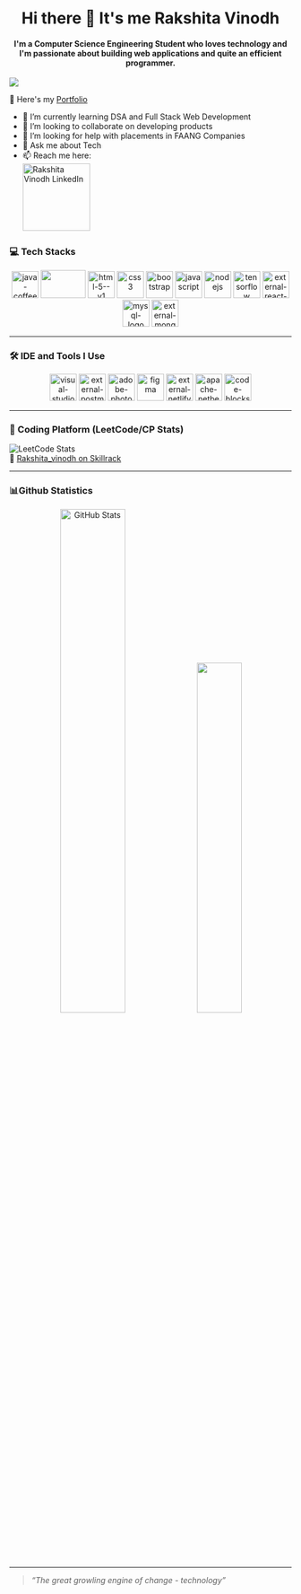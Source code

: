 <div align="center">

  <h1>Hi there 👋 It's me Rakshita Vinodh</h1>

</div>

<div align="center">
<h4>I'm a Computer Science Engineering Student who loves technology and I'm passionate about building web applications and quite an efficient programmer.</h4>
</div>
<img src="https://i.pinimg.com/originals/12/b7/87/12b7877ea50bc630d3c2367553a4e1a3.gif">


🔭 Here's my [Portfolio](https://rvportfolio2025.netlify.app/)


- 🌱 I’m currently learning DSA and Full Stack Web Development
- 👯 I’m looking to collaborate on developing products
- 🤔 I’m looking for help with placements in FAANG Companies
- 💬 Ask me about Tech
- 📫 Reach me here:
  <br /><a href="https://www.linkedin.com/in/rakshita-vinodh-92a781257/">
  <img src="https://github.com/user-attachments/assets/13d421d4-8ad9-4775-8820-14e852ffdd98" width="120px" alt="Rakshita Vinodh LinkedIn">
</a>

### 💻 Tech Stacks

<p align="center">
<img width="48" height="48" src="https://img.icons8.com/color/48/java-coffee-cup-logo--v1.png" alt="java-coffee-cup-logo--v1"/>  
  <img src="https://github.com/user-attachments/assets/5694af6d-d5c2-4c8f-aed2-049dbf92fa68" width="80" height="50"/>
<img width="48" height="48" src="https://img.icons8.com/color/48/html-5--v1.png" alt="html-5--v1"/>
<img width="48" height="48" src="https://img.icons8.com/color/48/css3.png" alt="css3"/>
<img width="48" height="48" src="https://img.icons8.com/fluency/48/bootstrap.png" alt="bootstrap"/>
<img width="48" height="48" src="https://img.icons8.com/fluency/48/javascript.png" alt="javascript"/>
<img width="48" height="48" src="https://img.icons8.com/color/48/nodejs.png" alt="nodejs"/>
<img width="48" height="48" src="https://img.icons8.com/color/48/tensorflow.png" alt="tensorflow"/>
<img width="48" height="48" src="https://img.icons8.com/external-tal-revivo-color-tal-revivo/48/external-react-a-javascript-library-for-building-user-interfaces-logo-color-tal-revivo.png" alt="external-react-a-javascript-library-for-building-user-interfaces-logo-color-tal-revivo"/>
<img width="48" height="48" src="https://img.icons8.com/fluency/48/mysql-logo.png" alt="mysql-logo"/>
<img width="48" height="48" src="https://img.icons8.com/external-tal-revivo-shadow-tal-revivo/48/external-mongodb-a-cross-platform-document-oriented-database-program-logo-shadow-tal-revivo.png" alt="external-mongodb-a-cross-platform-document-oriented-database-program-logo-shadow-tal-revivo"/>
</p>



---

### 🛠 IDE and Tools I Use

<p align="center">
<img width="48" height="48" src="https://img.icons8.com/color/48/visual-studio--v2.png" alt="visual-studio--v2"/>
<img width="48" height="48" src="https://img.icons8.com/external-tal-revivo-color-tal-revivo/48/external-postman-is-the-only-complete-api-development-environment-logo-color-tal-revivo.png" alt="external-postman-is-the-only-complete-api-development-environment-logo-color-tal-revivo"/>
<img width="48" height="48" src="https://img.icons8.com/color/48/adobe-photoshop--v1.png" alt="adobe-photoshop--v1"/>
<img width="48" height="48" src="https://img.icons8.com/fluency/48/figma.png" alt="figma"/>
<img width="48" height="48" src="https://img.icons8.com/external-tal-revivo-color-tal-revivo/48/external-netlify-a-cloud-computing-company-that-offers-hosting-and-serverless-backend-services-for-static-websites-logo-color-tal-revivo.png" alt="external-netlify-a-cloud-computing-company-that-offers-hosting-and-serverless-backend-services-for-static-websites-logo-color-tal-revivo"/>
<img width="48" height="48" src="https://img.icons8.com/color/48/apache-netbeans.png" alt="apache-netbeans"/>
  <img width="48" height="48" src="https://img.icons8.com/fluency/48/code-blocks.png" alt="code-blocks"/>
</p>

---


### 🎯 Coding Platform (LeetCode/CP Stats)

![LeetCode Stats](https://leetcard.jacoblin.cool/Rakshita_vinodh?theme=forest&font=Sen&ext=activity)
<br/>
🔗 [Rakshita_vinodh on Skillrack](http://www.skillrack.com/profile/407240/bda05ede3b59b8d664981b346270769c05b3d9c5 )


---


### 📊Github Statistics



  <p align="center">
  
  <img src="https://github-readme-stats.vercel.app/api?username=Rakshita-05github&show_icons=true&theme=radical" width="48%" alt="GitHub Stats" />
<img width="40%" src="https://github-readme-stats.vercel.app/api/top-langs/?username=Rakshita-05github&layout=compact&theme=default">

</p>

---
> *“The great growling engine of change - technology”*  
